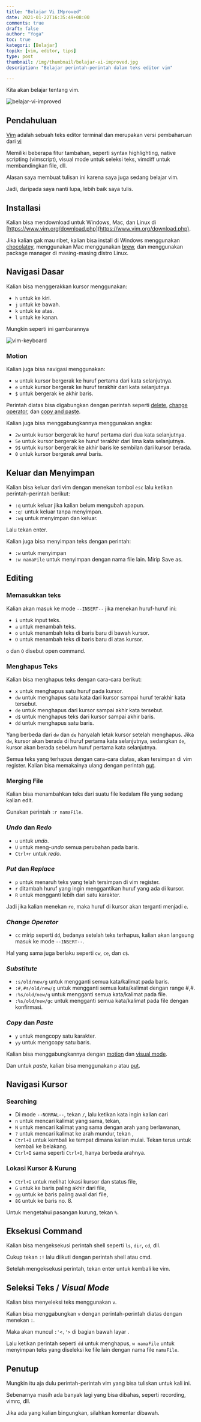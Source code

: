 ```yaml
---
title: "Belajar Vi IMproved"
date: 2021-01-22T16:35:49+08:00
comments: true
draft: false
author: "Yoga"
toc: true
kategori: [Belajar]
topik: [vim, editor, tips]
type: post
thumbnail: /img/thumbnail/belajar-vi-improved.jpg
description: "Belajar perintah-perintah dalam teks editor vim"

---
```


Kita akan belajar tentang vim.
<!--more-->

![belajar-vi-improved](/img/thumbnail/belajar-vi-improved.jpg)

## Pendahuluan

[Vim](https://en.wikipedia.org/wiki/Vim_(text_editor)) adalah sebuah teks editor terminal dan merupakan versi pembaharuan dari [vi](https://en.wikipedia.org/wiki/Vi) 

Memiliki beberapa fitur tambahan, seperti syntax highlighting, native scripting (vimscript), visual mode untuk seleksi teks, vimdiff untuk membandingkan file, dll.

Alasan saya membuat tulisan ini karena saya juga sedang belajar vim.

Jadi, daripada saya nanti lupa, lebih baik saya tulis.

## Installasi

Kalian bisa mendownload untuk Windows, Mac, dan Linux di [https://www.vim.org/download.php](https://www.vim.org/download.php).

Jika kalian gak mau ribet, kalian bisa install di Windows menggunakan [chocolatey](/chocolatey-package-manager-untuk-windows), menggunakan Mac menggunakan [brew](https://brew.sh/), dan menggunakan package manager di masing-masing distro Linux.

## Navigasi Dasar

Kalian bisa menggerakkan kursor menggunakan: 

+ `h` untuk ke kiri.
+ `j` untuk ke bawah. 
+ `k` untuk ke atas.
+ `l` untuk ke kanan.

Mungkin seperti ini gambarannya

![vim-keyboard](/img/vim-keyboard.jpg)

### Motion

Kalian juga bisa navigasi menggunakan:

+ `w` untuk kursor bergerak ke huruf pertama dari kata selanjutnya.
+ `e` untuk kursor bergerak ke huruf terakhir dari kata selanjutnya.
+ `$` untuk bergerak ke akhir baris.

Perintah diatas bisa digabungkan dengan perintah seperti [delete](#menghapus-teks), [change operator](#change-operator), dan [copy and paste](#copy-dan-paste).

Kalian juga bisa menggabungkannya menggunakan angka:

+ `2w` untuk kursor bergerak ke huruf pertama dari dua kata selanjutnya.
+ `5e` untuk kursor bergerak ke huruf terakhir dari lima kata selanjutnya.
+ `9$` untuk kursor bergerak ke akhir baris ke sembilan dari kursor berada.
+ `0`  untuk kursor bergerak awal baris.

## Keluar dan Menyimpan

Kalian bisa keluar dari vim dengan menekan tombol `esc` lalu ketikan perintah-perintah berikut:

+ `:q` untuk keluar jika kalian belum mengubah apapun.
+ `:q!` untuk keluar tanpa menyimpan.
+ `:wq` untuk menyimpan dan keluar.

Lalu tekan enter.

Kalian juga bisa menyimpan teks dengan perintah:

+ `:w` untuk menyimpan
+ `:w namaFile` untuk menyimpan dengan nama file lain. Mirip Save as.

## Editing

### Memasukkan teks

Kalian akan masuk ke mode `--INSERT--` jika menekan huruf-huruf ini:

+ `i` untuk input teks.
+ `a` untuk menambah teks.
+ `o` untuk menambah teks di baris baru di bawah kursor.
+ `O` untuk menambah teks di baris baru di atas kursor.

`o` dan `O` disebut open command.

### Menghapus Teks

Kalian bisa menghapus teks dengan cara-cara berikut:

+ `x` untuk menghapus satu huruf pada kursor.
+ `dw` untuk menghapus satu kata dari kursor sampai huruf terakhir kata tersebut.
+ `de` untuk menghapus dari kursor sampai akhir kata tersebut.
+ `d$` untuk menghapus teks dari kursor sampai akhir baris.
+ `dd` untuk menghapus satu baris.

Yang berbeda dari `dw` dan `de` hanyalah letak kursor setelah menghapus. Jika `dw`, kursor akan berada di huruf pertama kata selanjutnya, sedangkan `de`, kursor akan berada sebelum huruf pertama kata selanjutnya.

Semua teks yang terhapus dengan cara-cara diatas, akan tersimpan di vim register. Kalian bisa memakainya ulang dengan perintah [put](#put-dan-replace).

### Merging File

Kalian bisa menambahkan teks dari suatu file kedalam file yang sedang kalian edit.

Gunakan perintah `:r namaFile`.

### *Undo* dan *Redo*

+ `u` untuk *undo*.
+ `U` untuk meng-*undo* semua perubahan pada baris.
+ `Ctrl+r` untuk *redo*.

### *Put* dan *Replace*

+ `p` untuk menaruh teks yang telah tersimpan di vim register.
+ `r` ditambah huruf yang ingin menggantikan huruf yang ada di kursor.
+ `R` untuk mengganti lebih dari satu karakter.

Jadi jika kalian menekan `re`, maka huruf di kursor akan terganti menjadi `e`.

### *Change Operator*

+ `cc` mirip seperti `dd`, bedanya setelah teks terhapus, kalian akan langsung masuk ke mode `--INSERT--`.

Hal yang sama juga berlaku seperti `cw`, `ce`, dan `c$`.

### *Substitute*

+ `:s/old/new/g` untuk mengganti semua kata/kalimat pada baris.
+ `:#,#s/old/new/g` untuk mengganti semua kata/kalimat dengan range #,#.
+ `:%s/old/new/g` untuk mengganti semua kata/kalimat pada file.
+ `:%s/old/new/gc` untuk mengganti semua kata/kalimat pada file dengan konfirmasi.

### *Copy* dan *Paste*

+ `y` untuk mengcopy satu karakter.
+ `yy` untuk mengcopy satu baris.

Kalian bisa menggabungkannya dengan [motion](#motion) dan [visual mode](#seleksi-teks--visual-mode).

Dan untuk *paste*, kalian bisa menggunakan `p` atau [put](#put-dan-replace).

## Navigasi Kursor

### Searching

+ Di mode `--NORMAL--`, tekan `/`, lalu ketikan kata ingin kalian cari
+ `n` untuk mencari kalimat yang sama, tekan,
+ `N` untuk mencari kalimat yang sama dengan arah yang berlawanan,
+ `?` untuk mencari kalimat ke arah mundur, tekan ,
+ `Ctrl+O` untuk kembali ke tempat dimana kalian mulai. Tekan terus untuk kembali ke belakang.
+ `Ctrl+I` sama seperti `Ctrl+O`, hanya berbeda arahnya.

### Lokasi Kursor & Kurung

+ `Ctrl+G` untuk melihat lokasi kursor dan status file,
+ `G` untuk ke baris paling akhir dari file,
+ `gg` untuk ke baris paling awal dari file,
+ `8G` untuk ke baris no. 8.

Untuk mengetahui pasangan kurung, tekan `%`.

## Eksekusi Command

Kalian bisa mengeksekusi perintah shell seperti `ls`, `dir`, `cd`, dll.

Cukup tekan `:!` lalu diikuti dengan perintah shell atau cmd.

Setelah mengeksekusi perintah, tekan enter untuk kembali ke vim.

## Seleksi Teks / *Visual Mode*

Kalian bisa menyeleksi teks menggunakan `v`.

Kalian bisa menggabungkan `v` dengan perintah-perintah diatas dengan menekan `:`.

Maka akan muncul `:'<,'>` di bagian bawah layar .

Lalu ketikan perintah seperti `dd` untuk menghapus, `w namaFile` untuk menyimpan teks yang diseleksi ke file lain dengan nama file `namaFile`.

## Penutup

Mungkin itu aja dulu perintah-perintah vim yang bisa tuliskan untuk kali ini.

Sebenarnya masih ada banyak lagi yang bisa dibahas, seperti recording, vimrc, dll.

Jika ada yang kalian bingungkan, silahkan komentar dibawah.
